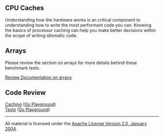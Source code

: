 ## CPU Caches

Understanding how the hardware works is an critical component to understanding how to write the most performant code you can. Knowing the basics of processor caching can help you make better decisions within the scope of writing idiomatic code.

## Arrays
Please review the section on arrays for more details behind these benchmark tests.

[Review Documentation on arrays](../../../language/arrays/README.md)

## Code Review

[Caching](caching.go) ([Go Playground](https://play.golang.org/p/Z22j8uiBKv))  
[Tests](caching_test.go) ([Go Playground](https://play.golang.org/p/OyvLqxZAt2))
___
All material is licensed under the [Apache License Version 2.0, January 2004](http://www.apache.org/licenses/LICENSE-2.0).

